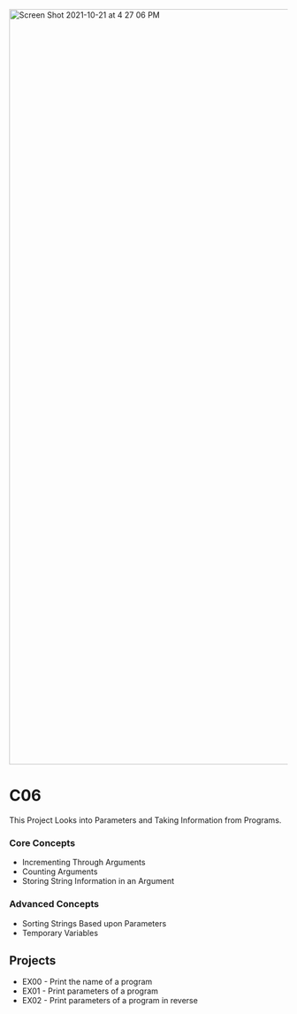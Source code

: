 <img width="1366" alt="Screen Shot 2021-10-21 at 4 27 06 PM" src="https://user-images.githubusercontent.com/58959408/138220150-06967f56-96c1-4b4e-b885-5bba963fa2bd.png">

# C06

This Project Looks into Parameters and Taking Information from Programs.

### Core Concepts 
- Incrementing Through Arguments
- Counting Arguments
- Storing String Information in an Argument

### Advanced Concepts
- Sorting Strings Based upon Parameters
- Temporary Variables

## Projects
- EX00 - Print the name of a program
- EX01 - Print parameters of a program
- EX02 - Print parameters of a program in reverse
